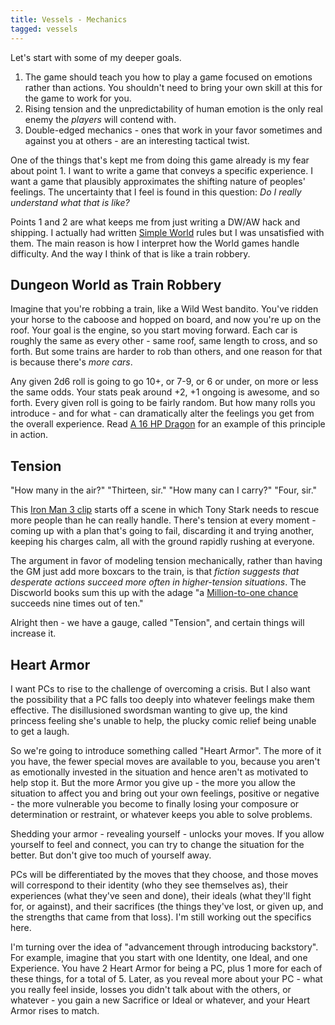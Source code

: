 ```yaml
---
title: Vessels - Mechanics
tagged: vessels
---
```


Let's start with some of my deeper goals.

1. The game should teach you how to play a game focused on emotions rather than actions. You shouldn't need to bring your own skill at this for the game to work for you.
2. Rising tension and the unpredictability of human emotion is the only real enemy the *players* will contend with.
3. Double-edged mechanics - ones that work in your favor sometimes and against you at others - are an interesting tactical twist.

One of the things that's kept me from doing this game already is my fear about point 1. I want to write a game that conveys a specific experience. I want a game that plausibly approximates the shifting nature of peoples' feelings. The uncertainty that I feel is found in this question: *Do I really understand what that is like?*

Points 1 and 2 are what keeps me from just writing a DW/AW hack and shipping. I actually had written [Simple World] rules but I was unsatisfied with them. The main reason is how I interpret how the World games handle difficulty. And the way I think of that is like a train robbery.

<!-- more -->

Dungeon World as Train Robbery
------------------------------

Imagine that you're robbing a train, like a Wild West bandito. You've ridden your horse to the caboose and hopped on board, and now you're up on the roof. Your goal is the engine, so you start moving forward. Each car is roughly the same as every other - same roof, same length to cross, and so forth. But some trains are harder to rob than others, and one reason for that is because there's *more cars*.

Any given 2d6 roll is going to go 10+, or 7-9, or 6 or under, on more or less the same odds. Your stats peak around +2, +1 ongoing is awesome, and so forth. Every given roll is going to be fairly random. But how many rolls you introduce - and for what - can dramatically alter the feelings you get from the overall experience. Read [A 16 HP Dragon] for an example of this principle in action.

Tension
-------

"How many in the air?" "Thirteen, sir." "How many can I carry?" "Four, sir."

This [Iron Man 3 clip] starts off a scene in which Tony Stark needs to rescue more people than he can really handle. There's tension at every moment - coming up with a plan that's going to fail, discarding it and trying another, keeping his charges calm, all with the ground rapidly rushing at everyone.

The argument in favor of modeling tension mechanically, rather than having the GM just add more boxcars to the train, is that *fiction suggests that desperate actions succeed more often in higher-tension situations*. The Discworld books sum this up with the adage "a [Million-to-one chance] succeeds nine times out of ten."

Alright then - we have a gauge, called "Tension", and certain things will increase it.

Heart Armor
-----------

I want PCs to rise to the challenge of overcoming a crisis. But I also want the possibility that a PC falls too deeply into whatever feelings make them effective. The disillusioned swordsman wanting to give up, the kind princess feeling she's unable to help, the plucky comic relief being unable to get a laugh.

So we're going to introduce something called "Heart Armor". The more of it you have, the fewer special moves are available to you, because you aren't as emotionally invested in the situation and hence aren't as motivated to help stop it. But the more Armor you give up - the more you allow the situation to affect you and bring out your own feelings, positive or negative - the more vulnerable you become to finally losing your composure or determination or restraint, or whatever keeps you able to solve problems.

Shedding your armor - revealing yourself - unlocks your moves. If you allow yourself to feel and connect, you can try to change the situation for the better. But don't give too much of yourself away.

PCs will be differentiated by the moves that they choose, and those moves will correspond to their identity (who they see themselves as), their experiences (what they've seen and done), their ideals (what they'll fight for, or against), and their sacrifices (the things they've lost, or given up, and the strengths that came from that loss). I'm still working out the specifics here.

I'm turning over the idea of "advancement through introducing backstory". For example, imagine that you start with one Identity, one Ideal, and one Experience. You have 2 Heart Armor for being a PC, plus 1 more for each of these things, for a total of 5. Later, as you reveal more about your PC - what you really feel inside, losses you didn't talk about with the others, or whatever - you gain a new Sacrifice or Ideal or whatever, and your Heart Armor rises to match.

[A 16 HP Dragon]: http://www.latorra.org/2012/05/15/a-16-hp-dragon/
[Iron Man 3 clip]: https://www.youtube.com/watch?v=ord05-DeofY
[million-to-one chance]: http://wiki.lspace.org/mediawiki/Million-to-one_chance
[Simple World]: http://buriedwithoutceremony.com/simple-world/
